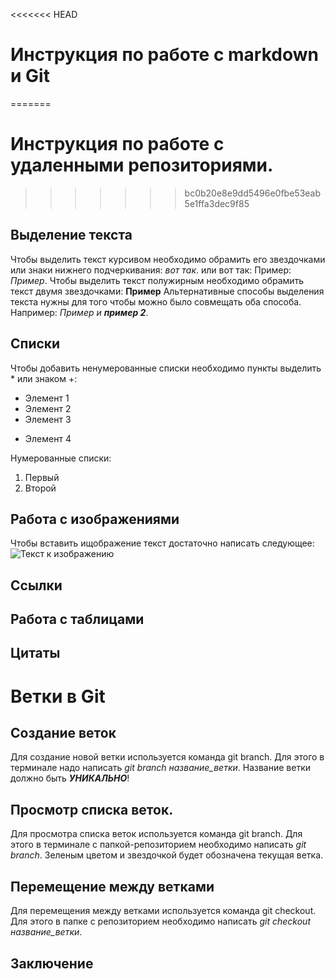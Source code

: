 <<<<<<< HEAD
# Инструкция по работе с markdown и Git
=======
# Инструкция по работе с удаленными репозиториями.
>>>>>>> bc0b20e8e9dd5496e0fbe53eab5e1ffa3dec9f85

## Выделение текста

Чтобы выделить текст курсивом необходимо обрамить его звездочками или знаки нижнего подчеркивания: _вот так_. или вот так: Пример: *Пример*. Чтобы выделить текст полужирным необходимо обрамить текст двумя звездочками: **Пример**
Альтернативные способы выделения текста нужны для того чтобы можно было совмещать оба способа. Например: _Пример и **пример 2**_.


## Списки

Чтобы добавить ненумерованные списки необходимо пункты выделить * или знаком +:

* Элемент 1
* Элемент 2
* Элемент 3
+ Элемент 4

Нумерованные списки:
1. Первый
2. Второй

## Работа с изображениями

Чтобы вставить ищображение  текст достаточно написать следующее:
![Текст к изображению](desktop.png)

## Ссылки

## Работа с таблицами

## Цитаты

# Ветки в Git  
## Создание веток

Для создание новой ветки используется команда git branch. Для этого в терминале надо написать *git branch _название_ветки_*. Название ветки должно быть ***УНИКАЛЬНО***!

## Просмотр списка веток.

Для просмотра списка веток используется команда git branch.  Для этого в терминале с папкой-репозиторием необходимо написать *git branch*. Зеленым цветом и звездочкой будет обозначена текущая ветка.

## Перемещение между ветками

Для перемещения между ветками используется команда git checkout. Для этого в папке с репозиторием необходимо написать *git checkout _название_ветки_*.

## Заключение


